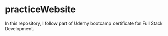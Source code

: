 # practiceWebsite
In this repository, I follow part of  Udemy bootcamp certificate for Full Stack Development.
